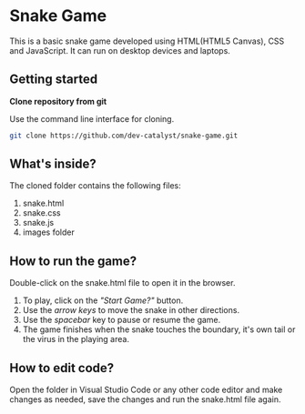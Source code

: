 # **Snake Game**
This is a basic snake game developed using HTML(HTML5 Canvas), CSS and JavaScript. 
It can run on desktop devices and laptops.

## Getting started
**Clone repository from git**

Use the command line interface for cloning.
```bash
git clone https://github.com/dev-catalyst/snake-game.git
```

## What's inside?
The cloned folder contains the following files:

1. snake.html
2. snake.css
3. snake.js
4. images folder

## How to run the game?
Double-click on the snake.html file to open it in the browser.
1. To play, click on the *"Start Game?"* button. 
2. Use the *arrow keys* to move the snake in other directions. 
3. Use the *spacebar* key to pause or resume the game.
4. The game finishes when the snake touches the boundary, it's own tail or the virus in the playing area.

## How to edit code?
Open the folder in Visual Studio Code or any other code editor and make changes as needed, save the changes and run the snake.html file again.
